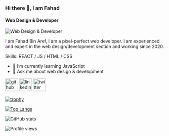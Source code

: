 ### Hi there 👋, I am Fahad
#### Web Design & Developer
![Web Design & Developer](https://pbs.twimg.com/profile_banners/1393459963717029889/1622736046/1500x500)

I am Fahad Bin Aref, I am a pixel-perfect web developer. I am experienced and expert in the web design/development section and working since 2020. 

Skills:  REACT / JS / HTML / CSS

- 🌱 I’m currently learning JavaScript 
- 💬 Ask me about web design & development 


[<img src='https://cdn.jsdelivr.net/npm/simple-icons@3.0.1/icons/github.svg' alt='github' height='40'>](https://github.com/fahad186)  [<img src='https://cdn.jsdelivr.net/npm/simple-icons@3.0.1/icons/linkedin.svg' alt='linkedin' height='40'>](https://www.linkedin.com/in/md-fahad-1626a9213/)  [<img src='https://cdn.jsdelivr.net/npm/simple-icons@3.0.1/icons/twitter.svg' alt='twitter' height='40'>](https://twitter.com/MdFahad12847279)  

[![trophy](https://github-profile-trophy.vercel.app/?username=fahad186)](https://github.com/ryo-ma/github-profile-trophy)

[![Top Langs](https://github-readme-stats.vercel.app/api/top-langs/?username=fahad186)](https://github.com/anuraghazra/github-readme-stats)

![GitHub stats](https://github-readme-stats.vercel.app/api?username=fahad186&show_icons=true)  

![Profile views](https://gpvc.arturio.dev/fahad186)  
